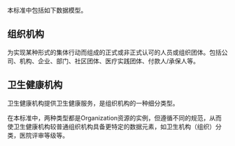 本标准中包括如下数据模型。

## 组织机构
为实现某种形式的集体行动而组成的正式或非正式认可的人员或组织团体。包括公司、机构、企业、部门、社区团体、医疗实践团体、付款人/承保人等。



## 卫生健康机构
卫生健康机构提供卫生健康服务，是组织机构的一种细分类型。 



在本标准中，两种类型都是Organization资源的实例，但遵循不同的规范，从而使卫生健康机构较普通组织机构具备更特定的数据元素，如卫生机构（组织）分类，医院评审等级等。  


